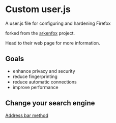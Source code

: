 # Custom user.js
A user.js file for configuring and hardening Firefox

forked from the [arkenfox](https://github.com/arkenfox/user.js) project.

Head to their web page for more information.

## Goals

- enhance privacy and security
- reduce fingerprinting
- reduce automatic connections
- improve performance

## Change your search engine

[Address bar method](<https://support.mozilla.org/kb/add-or-remove-search-engine-firefox#w_add-a-search-engine-from-the-address-bar>)